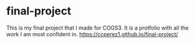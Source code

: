 # final-project
This is my final project that I made for COGS3. It is a protfolio with all the work I am most confident in. 
https://ccperez1.github.io/final-project/

